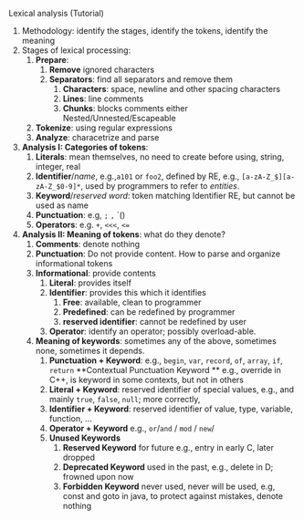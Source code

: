 Lexical analysis (Tutorial)
1. Methodology: identify the stages, identify the tokens, identify the meaning
2. Stages of lexical processing:
    1. **Prepare**:
        1. **Remove** ignored characters
        2. **Separators**: find all separators and remove them
            1. **Characters**: space, newline and other spacing characters
            2. **Lines**: line comments
            3. **Chunks**: blocks comments either Nested/Unnested/Escapeable
    2. **Tokenize**: using regular expressions
    3. **Analyze**: characetrize and parse
3. **Analysis I: Categories of tokens**:
    1. **Literals**: mean themselves, no need to create before using, string, integer, real
    2. **Identifier**/*name*, e.g.,`a101` or `foo2`, defined by RE, e.g.,
       `[a-zA-Z_$][a-zA-Z_$0-9]*`, used by programmers to refer to *entities*.
    3. **Keyword**/*reserved word*: token matching Identifier RE, but cannot be used as name
    4. **Punctuation**: e.g, `;` `,` `()
    5. **Operators**: e.g. `+`, `<<<`, `<=`
4. **Analysis II: Meaning of tokens**: what do they denote?
    1. **Comments**: denote nothing
    2. **Punctuation**: Do not provide content. How to parse and organize informational tokens
    3. **Informational**: provide contents
        1. **Literal**: provides itself
        2. **Identifier**: provides this which it identifies
            1. **Free**: available, clean to programmer
            2. **Predefined**: can be redefined by programmer
            3. **reserved identifier**: cannot be redefined by user
        3. **Operator**: identify an operator; possibly overload-able.
    4. **Meaning of keywords**: sometimes any of the above, sometimes none, sometimes it depends.
        1. **Punctuation + Keyword**: e.g., `begin`, `var`, `record`, `of`, `array`, `if`, `return`
           **Contextual Punctuation Keyword ** e.g., override in C++, is keyword in some contexts, but not in others
        2. **Literal + Keyword**:  reserved identifier of special values, e.g., and mainly `true`, `false`, `null`; more correctly,
        3. **Identifier + Keyword**: reserved identifier of value, type, variable, function, ...
        4. **Operator + Keyword** e.g., `or`/`and` / `mod` / `new`/
        5. **Unused Keywords**
            1. **Reserved Keyword** for future e.g., entry in early C, later dropped
            2. **Deprecated Keyword** used in the past, e.g., delete in D; frowned upon now
            3. **Forbidden Keyword** never used, never will be used, e.g, const and goto in java, to protect against mistakes, denote nothing
   
